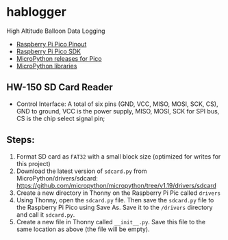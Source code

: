 # hablogger
 High Altitude Balloon Data Logging 

* [Raspberry Pi Pico Pinout](https://datasheets.raspberrypi.com/pico/Pico-R3-A4-Pinout.pdf)
* [Raspberry Pi Pico SDK](https://datasheets.raspberrypi.com/pico/raspberry-pi-pico-python-sdk.pdf)
* [MicroPython releases for Pico](https://micropython.org/download/rp2-pico/)
* [MicroPython libraries](https://docs.micropython.org/en/latest/library/index.html)
 

 ## HW-150 SD Card Reader
 * Control Interface: A total of six pins (GND, VCC, MISO, MOSI, SCK, CS), GND to ground, VCC is the power supply, MISO, MOSI, SCK for SPI bus, CS is the chip select signal pin;


 ## Steps:
 1. Format SD card as `FAT32` with a small block size (optimized for writes for this project)
 1. Download the latest version of `sdcard.py` from MicroPython/drivers/sdcard: https://github.com/micropython/micropython/tree/v1.19/drivers/sdcard
 1. Create a new directory in Thonny on the Raspberry Pi Pic called `drivers`
 1. Using Thonny, open the `sdcard.py` file. Then save the `sdcard.py` file to the Raspberry Pi Pico using Save As. Save it to the `/drivers` directory and call it `sdcard.py`.
 1. Create a new file in Thonny called `__init__.py`. Save this file to the same location as above (the file will be empty).
